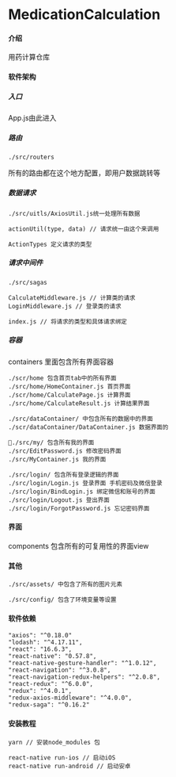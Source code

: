 # MedicationCalculation

#### 介绍
用药计算仓库

#### 软件架构


##### 入口

App.js由此进入

##### 路由

```
./src/routers
```
所有的路由都在这个地方配置，即用户数据跳转等

##### 数据请求

```
./src/uitls/AxiosUtil.js统一处理所有数据

actionUtil(type, data) // 请求统一由这个来调用

ActionTypes 定义请求的类型
```

##### 请求中间件

```
./src/sagas

CalculateMiddleware.js // 计算类的请求
LoginMiddleware.js // 登录类的请求

index.js // 将请求的类型和具体请求绑定
```

##### 容器

containers 里面包含所有界面容器

```
./scr/home 包含首页tab中的所有界面
./src/home/HomeContainer.js 首页界面
./scr/home/CalculatePage.js 计算界面
./src/home/CalculateResult.js 计算结果界面

./src/dataContainer/ 中包含所有的数据中的界面
./scr/dataContainer/DataContainer.js 数据界面的

./src/my/ 包含所有我的界面
./src/EditPassword.js 修改密码界面
./src/MyContainer.js 我的界面

./src/login/ 包含所有登录逻辑的界面
./src/login/Login.js 登录界面 手机密码及微信登录
./src/login/BindLogin.js 绑定微信和账号的界面
./src/login/Logout.js 登出界面
./src/login/ForgotPassword.js 忘记密码界面
```

#### 界面

components 包含所有的可复用性的界面view


#### 其他

```
./src/assets/ 中包含了所有的图片元素

./src/config/ 包含了环境变量等设置
```



#### 软件依赖
```
"axios": "^0.18.0"
"lodash": "^4.17.11",
"react": "16.6.3",
"react-native": "0.57.8",
"react-native-gesture-handler": "^1.0.12",
"react-navigation": "^3.0.8",
"react-navigation-redux-helpers": "^2.0.8",
"react-redux": "^6.0.0",
"redux": "^4.0.1",
"redux-axios-middleware": "^4.0.0",
"redux-saga": "^0.16.2"
```


#### 安装教程

```
yarn // 安装node_modules 包

react-native run-ios // 启动iOS
react-native run-android // 启动安卓
```